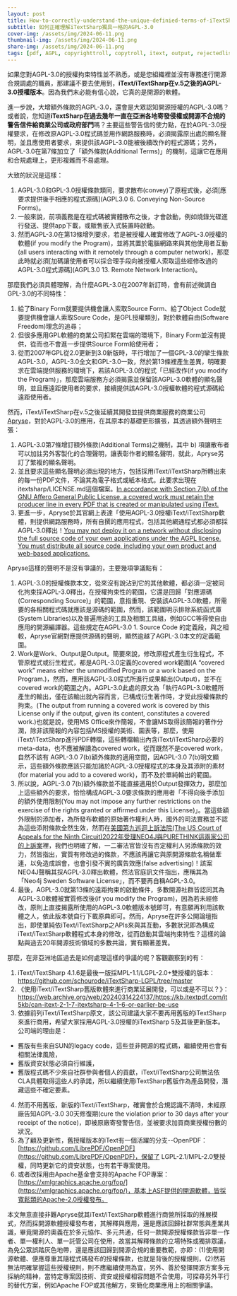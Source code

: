 ```yaml
---
layout: post
title: How-to-correctly-understand-the-unique-definied-terms-of-iTextSharp's-AGPL-3.0-license
subtitle: 如何正確理解iTextSharp獨具一格的AGPL-3.0
cover-img: /assets/img/2024-06-11.png
thumbnail-img: /assets/img/2024-06-11.png
share-img: /assets/img/2024-06-11.png
tags: [pdf, AGPL, copyrighttroll, copytroll, itext, output, rejectedlist, Asia, Taiwan]
---
```


如果您對AGPL-3.0的授權拘束特性並不熟悉，或是您組織裡並沒有專務進行開源合規調處的職員，那建議不要去使用到，**iText/iTextSharp在v.5之後的AGPL-3.0授權版本**。因為我們末必能有信心說，它真的是開源的軟體。

進一步說，大增額外條款的AGPL-3.0，還會是大眾認知開源授權的AGPL-3.0嗎？或者說，您知道**iTextSharp在過去幾年一直在亞洲各地寄發侵權或開源不合規的警告信件給商業公司或政府部門**嗎？主要這些警告信的使力點，在於AGPL-3.0授權要求，在修改原AGPL-3.0程式碼並用作網路服務時，必須揭露原出處的顯名聲明，並且應使用者要求，來提供該AGPL-3.0能被後續改作的程式源碼；另外，AGPL-3.0在第7條加立了「額外條款(Additional Terms)」的機制，這讓它在應用和合規處理上，更形複雜而不易處理。

大致的狀況是這樣：
1. AGPL-3.0和GPL-3.0授權條款類同，要求散布(convey)了原程式後，必須[應要求提供後手相應的程式源碼](AGPL3.0 6. Conveying Non-Source Forms)。
2. 一般來說，前項義務是在程式碼被實體散布之後，才會啟動，例如燒錄光碟進行發送、提供app下載，或販售嵌入式裝置時啟動。
3. 然而AGPL-3.0在第13條增列要求，若是被授權人確實修改了AGPL-3.0授權的軟體(if you modify the Program)，並將其置於電腦網路來與其他使用者互動(all users interacting with it remotely through a computer network)，那麼此時就必須[加碼讓使用者可以採合理手段向被授權人索取這些經修改過的AGPL-3.0程式源碼](AGPL3.0 13. Remote Network Interaction)。

那麼我們必須具體理解，為什麼AGPL-3.0在2007年新訂時，會有前述微調自GPL-3.0的不同特性：
1. 給了Binary Form就要提供機會讓人索取Source Form、給了Object Code就要提供機會讓人索取Soure Code，是GPL授權類別，對於軟體自由(Software Freedom)理念的追尋；
2. 但很多應用GPL軟體的商業公司扣緊在雲端的環境下，Binary Form並沒有提供，從而也不會進一步提供Source Form給使用者；
3. 從而2007年GPL從2.0更新到3.0新版時，平行增加了一個GPL-3.0的攣生條款AGPL-3.0，AGPL-3.0全文和GPL-3.0一致，然於第13條裡產生差異，明確要求在雲端提供服務的環境下，若該AGPL-3.0的程式「已經改作(if you modify the Program)」，那麼雲端服務方必須揭露並保留該AGPL-3.0軟體的顯名聲明，並且應遠距使用者的要求，接續提供該AGPL-3.0授權軟體的程式源碼給遠距使用者。

然而，iText/iTextSharp在v.5之後延續其開發並提供商業服務的商業公司[Apryse](https://itextpdf.com/)，對於AGPL-3.0的應用，在其原本的基礎更形擴張，其透過額外聲明主張：
1. AGPL-3.0第7條增訂額外條款(Additional Terms)之機制，其中 b) 項讓散布者可以加註另外客製化的合理聲明，讓表彰作者的顯名聲明，就此，Apryse另訂了繁複的顯名聲明。
2. 並且要求這些顯名聲明必須出現的地方，包括採用iText/iTextSharp所轉出來的每一份PDF文件，不論其為電子格式或紙本格式。此要求出現在itextsharp/LICENSE.md這個檔案。[In accordance with Section 7(b) of the GNU Affero General Public License, a covered work must retain the producer line in every PDF that is created or manipulated using iText.](https://github.com/itext/itextsharp/blob/develop/LICENSE.md)
3. 更進一步，Apryse於其官網上表達「使用AGPL-3.0授權iText/iTextSharp軟體，則提供網路服務時，所有自撰的應用程式，包括其他網通程式都必須都採AGPL-3.0釋出！[You may not deploy it on a network without disclosing the full source code of your own applications under the AGPL license. You must distribute all source code, including your own product and web-based applications.](https://itextpdf.com/how-buy/AGPLv3-license)

Apryse這樣的聲明不是沒有爭議的，主要幾項爭議點有：
1. AGPL-3.0的授權條款本文，從來沒有說沾到它的其他軟體，都必須一定被同化拘束採AGPL-3.0釋出，在授權拘束性的範圍，它還是回歸「對應源碼(Corresponding Source)」的範圍，意指重現、安裝該AGPL-3.0軟體，所需要的各相關程式碼就應該是源碼的範圍，然而，該範圍明示排除系統函式庫(System Libraries)以及普遍用途的工具及相關工具組，例如GCC等得使自由應用的開源編譯器。這些規定在AGPL-3.0 1. Source Code 的定義段，與之相較，Apryse官網對應提供源碼的聲明，顯然逾越了AGPL-3.0本文的定義範圍。
2. Work是Work、Output是Output。簡要來說，修改原程式產生衍生程式，不管原程式或衍生程式，都是AGPL-3.0定義的covered work範圍(A “covered work” means either the unmodified Program or a work based on the Program.)，然而，應用該AGPL-3.0程式所進行成果輸出(Output)，並不在covered work的範圍之內。AGPL-3.0此處的原文為「執行AGPL-3.0軟體所產生的輸出，僅在該輸出就內容而言，已構成衍生著作時，才受此授權條款的拘束。(The output from running a covered work is covered by this License only if the output, given its content, constitutes a covered work.)也就是說，使用MS Office來作簡報，不會讓MS取得該簡報的著作分潤，除非該簡報的內容包括MS授權的美術、圖表等，那麼，使用iText/iTextSharp進行PDF轉檔，這些轉檔輸出內含iText/iTextSharp必要的meta-data，也不應被解讀為covered work，從而既然不是covered work，自然不該有 AGPL-3.0 7(b)額外條款的適用空間，因AGPL-3.0 7(b)明文顯示，這些額外條款應該只能加諸於AGPL-3.0授權程式的本身及其添附的素材(for material you add to a covered work)，而不及於單純輸出的範圍。
3. 所以說，AGPL-3.0 7(b)額外條款並不能直接適用於Output發揮效力，那麼加上這些額外的要求，恰恰構成AGPL-3.0要求條款的應用者「不得向後手添加的額外使用限制(You may not impose any further restrictions on the exercise of the rights granted or affirmed under this License)」。當這些額外限制的添加者，為所發布軟體的原始著作權利人時，國外的司法實務並不認為這些添附條款全然生效，然而在[美國第九巡迴上訴法院(The US Court of Appeals for the Ninth Circuit)2022年受理NEO4J與PURETHINK這兩家公司的上訴案](https://lucienchlin.github.io/2022-03-27-can-you-remove-the-further-restriction-imposed-by-the-copyright-holder-itself-under-a-modified-GPL-license/)裡，我們也明確了解，一二審法官皆沒有否定權利人另添條款的效力，然皆指出，實質有修改過的條款，不應該再讓它與原開源條款名稱做牽連，以免造成誤會，也會引發不實的廣告效應(false advertising)！該案NEO4J聲稱其採AGPL-3.0釋出軟體，然法官庭訊文件指出，應稱其為「Neo4j Sweden Software License」，而不要再自稱AGPL-3.0。
4. 最後，AGPL-3.0就第13條的遠距拘束的啟動條件，多數開源社群皆認同其為AGPL-3.0軟體被實質修改後(if you modify the Program)，因為若未經修改，原則上直接揭露所使用的AGPL-3.0軟體版本號即可，有意願再利用該軟體之人，依此版本號自行下載原典即可。然而，Apryse在許多公開論壇指出，即使單純依iText/iTextSharp之APIs來與其互動，多數狀況即為構成iText/iTextSharp軟體程式本身的修改，從而啟動其雲端拘束特性？這樣的論點與過去20年開源技術領域的多數共論，實有顯著差異。

那麼，在非亞洲地區過去是如何處理這樣的爭議的呢？客觀觀察到的有：
1. iText/iTextSharp 4.1.6是最後一版採MPL-1.1/LGPL-2.0+雙授權的版本：https://github.com/schourode/iTextSharp-LGPL/tree/master
2. 《使用iText/iTextSharp舊版軟體來進行商業延展開發，可以或是不可以？》：https://web.archive.org/web/20240314224137/https://kb.itextpdf.com/it5kb/can-itext-2-1-7-itextsharp-4-1-6-or-earlier-be-use
3. 依據前列iText/iTextSharp原文，該公司建議大家不要再用舊版的iTextSharp來進行商用，希望大家採用AGPL-3.0授權的iTextSharp 5及其後更新版本。公司端的理由是：
  * 舊版有些來自SUN的legacy code，這些並非開源的程式碼，繼續使用也會有相關法律風險，
  * 舊版資安狀態必須自行維護，
  * 舊版程式碼不少來自社群參與者個人的貢獻，iText/iTextSharp公司無法依CLA具體取得這些人的承諾，所以繼續使用iTextSharp舊版作為產品開發，潛藏這些不確定要素。
4. 然而不用舊版，新版的iText/iTextSharp，確實會於合規認識不清時，未經原廠告知AGPL-3.0 30天修復期(cure the violation prior to 30 days after your receipt of the notice)，即被原廠寄發警告信，並被要求加買商業授權份數的狀況。
5. 為了顧及更新性，舊授權版本的iText有一個活躍的分支--OpenPDF：[https://github.com/LibrePDF/OpenPDF](https://github.com/LibrePDF/OpenPDF)，保留了 LGPL-2.1/MPL-2.0雙授權，同時更新它的資安狀態，也有若干專案使用。
6. 或者改採用由Apache基金會支持的Apache FOP專案：[https://xmlgraphics.apache.org/fop/](https://xmlgraphics.apache.org/fop/)，基本上ASF提供的開源軟體，皆採寬鬆類的Apache-2.0授權發布。

本文無意直接非難Apryse就其iText/iTextSharp軟體進行商營所採取的推展模式，然而採開源軟體授權發布者，其解釋與應用，還是應該回歸社群常態與產業共識，畢竟開源的奧義在於多元協作、多元共通，任何一款開源授權條款皆非單一作者、單一權利人、單一託管公司在使用，故當其解釋條款的立場特殊或獨排眾議，為免公眾誤踏灰色地帶，還是應該回歸到開源合規的重要教範，亦即：(1)使用開源軟體、便應尊重其隨程式碼發布的授權條款，也就是背後的授權規則，(2)然若無法明確掌握這些授權規則，則不應繼續使用為宜，另外、善於發揮開源方案多元採納的精神，當特定專案因技術、資安或授權相容問題不合使用，可探尋另外平行的替代方案，例如Apache FOP或其他解方，來簡化商業應用上的相關爭議。